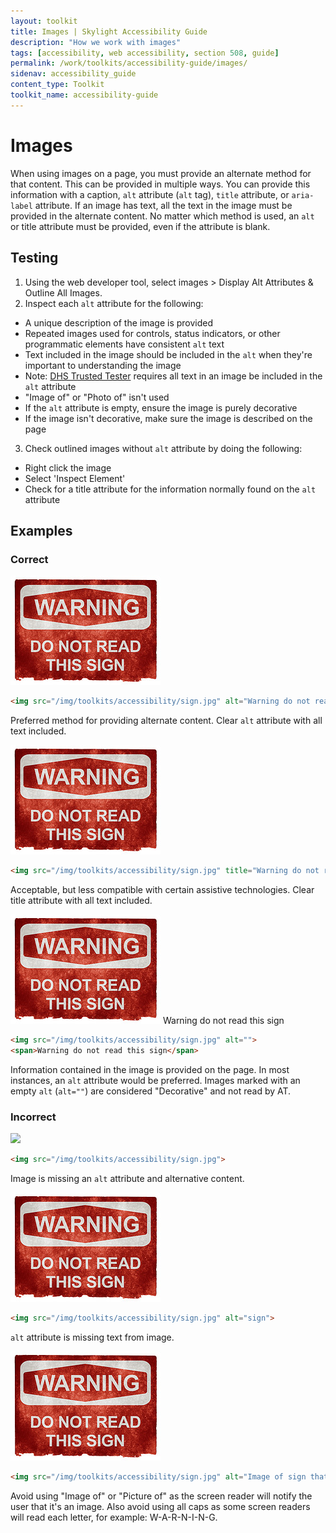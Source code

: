 ```yaml
---
layout: toolkit
title: Images | Skylight Accessibility Guide
description: "How we work with images"
tags: [accessibility, web accessibility, section 508, guide]
permalink: /work/toolkits/accessibility-guide/images/
sidenav: accessibility_guide
content_type: Toolkit
toolkit_name: accessibility-guide
---
```


# Images

When using images on a page, you must provide an alternate method for that content. This can be provided in multiple ways. You can provide this information with a caption, `alt` attribute (`alt` tag), `title` attribute, or `aria-label` attribute. If an image has text, all the text in the image must be provided in the alternate content. No matter which method is used, an `alt` or title attribute must be provided, even if the attribute is blank.

## Testing

1. Using the web developer tool, select images > Display Alt Attributes & Outline All Images.
2. Inspect each `alt` attribute for the following:
  * A unique description of the image is provided
  * Repeated images used for controls, status indicators, or other programmatic elements have consistent `alt` text
  * Text included in the image should be included in the `alt` when they're important to understanding the image
  * Note: [DHS Trusted Tester](https://www.dhs.gov/trusted-tester) requires all text in an image be included in the `alt` attribute
  * "Image of" or "Photo of" isn't used
  * If the `alt` attribute is empty, ensure the image is purely decorative
  * If the image isn't decorative, make sure the image is described on the page
3. Check outlined images without `alt` attribute by doing the following:
  * Right click the image
  * Select 'Inspect Element'
  * Check for a title attribute for the information normally found on the `alt` attribute

## Examples

### Correct
<div class="example">
<img src="/img/toolkits/accessibility/sign.jpg" alt="Warning do not read this sign">
</div>

```html
<img src="/img/toolkits/accessibility/sign.jpg" alt="Warning do not read this sign">
```

Preferred method for providing alternate content. Clear `alt` attribute with all text included.

<div class="example">
<img src="/img/toolkits/accessibility/sign.jpg" title="Warning do not read this sign">
</div>

```html
<img src="/img/toolkits/accessibility/sign.jpg" title="Warning do not read this sign">
```

Acceptable, but less compatible with certain assistive technologies. Clear title attribute with all text included.

<div class="example">
<img src="/img/toolkits/accessibility/sign.jpg" alt="">
<span>Warning do not read this sign</span>
</div>

```html
<img src="/img/toolkits/accessibility/sign.jpg" alt="">
<span>Warning do not read this sign</span>
```

Information contained in the image is provided on the page. In most instances, an `alt` attribute would be preferred. Images marked with an empty `alt` (`alt=""`) are considered "Decorative" and not read by AT.

### Incorrect

<div class="example">
<img src="{{'/img/toolkits/accessibility/sign.jpg' | prepend: site.baseurl}}">
</div>

```html
<img src="/img/toolkits/accessibility/sign.jpg">
```

Image is missing an `alt` attribute and alternative content.

<div class="example">
<img src="/img/toolkits/accessibility/sign.jpg" alt="sign">
</div>

```html
<img src="/img/toolkits/accessibility/sign.jpg" alt="sign">
```

`alt` attribute is missing text from image.

<div class="example">
<img src="/img/toolkits/accessibility/sign.jpg" alt="Image of sign that says WARNING DO NOT READ THIS SIGN">
</div>

```html
<img src="/img/toolkits/accessibility/sign.jpg" alt="Image of sign that says WARNING DO NOT READ THIS SIGN">
```

Avoid using "Image of" or "Picture of" as the screen reader will notify the user that it's an image. Also avoid using all caps as some screen readers will read each letter, for example: W-A-R-N-I-N-G.
